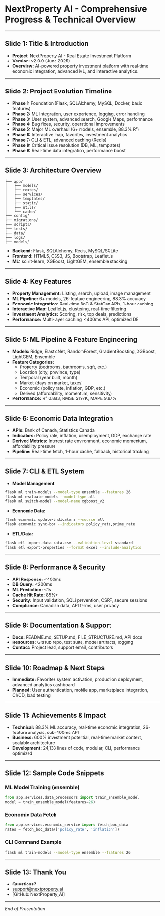 # NextProperty AI - Comprehensive Progress & Technical Overview

---

## Slide 1: Title & Introduction
- **Project:** NextProperty AI - Real Estate Investment Platform
- **Version:** v2.0.0 (June 2025)
- **Overview:** AI-powered property investment platform with real-time economic integration, advanced ML, and interactive analytics.

---

## Slide 2: Project Evolution Timeline
- **Phase 1:** Foundation (Flask, SQLAlchemy, MySQL, Docker, basic features)
- **Phase 2:** ML Integration, user experience, logging, error handling
- **Phase 3:** User system, advanced search, Google Maps, performance
- **Phase 4:** Bug fixes, security, operational improvements
- **Phase 5:** Major ML overhaul (6+ models, ensemble, 88.3% R²)
- **Phase 6:** Interactive map, favorites, investment analytics
- **Phase 7:** CLI & ETL, advanced caching (Redis)
- **Phase 8:** Critical issue resolution (DB, ML, templates)
- **Phase 9:** Real-time data integration, performance boost

---

## Slide 3: Architecture Overview
```
├── app/
│   ├── models/
│   ├── routes/
│   ├── services/
│   ├── templates/
│   ├── static/
│   ├── utils/
│   └── cache/
├── config/
├── migrations/
├── scripts/
├── tests/
├── data/
├── logs/
├── models/
```
- **Backend:** Flask, SQLAlchemy, Redis, MySQL/SQLite
- **Frontend:** HTML5, CSS3, JS, Bootstrap, Leaflet.js
- **ML:** scikit-learn, XGBoost, LightGBM, ensemble stacking

---

## Slide 4: Key Features
- **Property Management:** Listing, search, upload, image management
- **ML Pipeline:** 6+ models, 26-feature engineering, 88.3% accuracy
- **Economic Integration:** Real-time BoC & StatCan APIs, 1-hour caching
- **Interactive Map:** Leaflet.js, clustering, real-time filtering
- **Investment Analytics:** Scoring, risk, top deals, predictions
- **Performance:** Multi-layer caching, <400ms API, optimized DB

---

## Slide 5: ML Pipeline & Feature Engineering
- **Models:** Ridge, ElasticNet, RandomForest, GradientBoosting, XGBoost, LightGBM, Ensemble
- **Feature Categories:**
  - Property (bedrooms, bathrooms, sqft, etc.)
  - Location (city, province, type)
  - Temporal (year built, month)
  - Market (days on market, taxes)
  - Economic (policy rate, inflation, GDP, etc.)
  - Derived (affordability, momentum, sensitivity)
- **Performance:** R² 0.883, RMSE $197K, MAPE 9.87%

---

## Slide 6: Economic Data Integration
- **APIs:** Bank of Canada, Statistics Canada
- **Indicators:** Policy rate, inflation, unemployment, GDP, exchange rate
- **Derived Metrics:** Interest rate environment, economic momentum, affordability pressure
- **Pipeline:** Real-time fetch, 1-hour cache, fallback, historical tracking

---

## Slide 7: CLI & ETL System
- **Model Management:**
```bash
flask ml train-models --model-type ensemble --features 26
flask ml evaluate-models --model-type all
flask ml switch-model --model-name xgboost_v2
```
- **Economic Data:**
```bash
flask economic update-indicators --source all
flask economic sync-boc --indicators policy_rate,prime_rate
```
- **ETL/Data:**
```bash
flask etl import-data data.csv --validation-level standard
flask etl export-properties --format excel --include-analytics
```

---

## Slide 8: Performance & Security
- **API Response:** <400ms
- **DB Query:** <200ms
- **ML Prediction:** <1s
- **Cache Hit Rate:** 85%+
- **Security:** Input validation, SQLi prevention, CSRF, secure sessions
- **Compliance:** Canadian data, API terms, user privacy

---

## Slide 9: Documentation & Support
- **Docs:** README.md, SETUP.md, FILE_STRUCTURE.md, API docs
- **Resources:** GitHub repo, test suite, model artifacts, logging
- **Contact:** Project lead, support email, contributors

---

## Slide 10: Roadmap & Next Steps
- **Immediate:** Favorites system activation, production deployment, advanced analytics dashboard
- **Planned:** User authentication, mobile app, marketplace integration, CI/CD, load testing

---

## Slide 11: Achievements & Impact
- **Technical:** 88.3% ML accuracy, real-time economic integration, 26-feature analysis, sub-400ms API
- **Business:** 600% investment potential, real-time market context, scalable architecture
- **Development:** 24,133 lines of code, modular, CLI, performance optimized

---

## Slide 12: Sample Code Snippets
### ML Model Training (ensemble)
```python
from app.services.data_processors import train_ensemble_model
model = train_ensemble_model(features=26)
```
### Economic Data Fetch
```python
from app.services.economic_service import fetch_boc_data
rates = fetch_boc_data(['policy_rate', 'inflation'])
```
### CLI Command Example
```bash
flask ml train-models --model-type ensemble --features 26
```

---

## Slide 13: Thank You
- **Questions?**
- [support@nextproperty.ai](mailto:support@nextproperty.ai)
- [GitHub: NextProperty_AI]

---

*End of Presentation*

